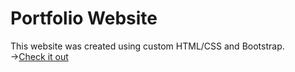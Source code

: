 # Portfolio Website
 
This website was created using custom HTML/CSS and Bootstrap. 
<br> -><a href="https://sarah-h1125.github.io/Portfolio-Website/#">Check it out </a> 
